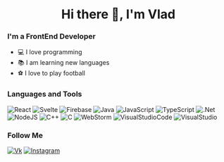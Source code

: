 <h1 align="center"> Hi there 👋, I'm Vlad </h1>

### I'm a FrontEnd Developer
- 💻 I love programming
- 📚 I am learning new languages
- ⚽ I love to play football

### Languages and Tools
![React](https://img.shields.io/badge/-React-090909?style=for-the-badge&logo=React&logoColor=47C5FB)
![Svelte](https://img.shields.io/badge/-Svelte-090909?style=for-the-badge&logo=Svelte&logoColor=47C5FB)
![Firebase](https://img.shields.io/badge/-Firebase-090909?style=for-the-badge&logo=Firebase&logoColor=47C5FB)
![Java](https://img.shields.io/badge/-Java-090909?style=for-the-badge&logo=Java&logoColor=47C5FB)
![JavaScript](https://img.shields.io/badge/-JavaScript-090909?style=for-the-badge&logo=JavaScript&logoColor=47C5FB)
![TypeScript](https://img.shields.io/badge/-TypeScript-090909?style=for-the-badge&logo=TypeScript&logoColor=47C5FB)
![.Net](https://img.shields.io/badge/-.Net-090909?style=for-the-badge&logo=.Net&logoColor=47C5FB)
![NodeJS](https://img.shields.io/badge/-NodeJS-090909?style=for-the-badge&logo=NodeJS&logoColor=47C5FB)
![C++](https://img.shields.io/badge/-C++-090909?style=for-the-badge&logo=C%2b%2b&logoColor=47C5FB)
![C](https://img.shields.io/badge/-C-090909?style=for-the-badge&logo=C&logoColor=47C5FB)
![WebStorm](https://img.shields.io/badge/-WebStorm-090909?style=for-the-badge&logo=WebStorm&logoColor=47C5FB)
![VisualStudioCode](https://img.shields.io/badge/-VisualStudioCode-090909?style=for-the-badge&logo=VisualStudioCode&logoColor=47C5FB)
![VisualStudio](https://img.shields.io/badge/-VisualStudio-090909?style=for-the-badge&logo=VisualStudio&logoColor=47C5FB)

### Follow Me
[![Vk](https://img.shields.io/badge/-Vkontakte-090909?style=for-the-badge&logo=Vk&logoColor=47C5FB)](https://vk.com/nolivee)
[![Instagram](https://img.shields.io/badge/-Instagram-090909?style=for-the-badge&logo=Instagram&logoColor=47C5FB)](https://www.instagram.com/vladustitov)
